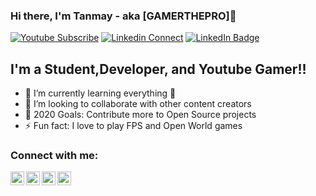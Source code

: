 ### Hi there, I'm Tanmay - aka [GAMERTHEPRO]👋

[![Youtube Subscribe](https://img.shields.io/youtube/channel/subscribers/UCQaXTCtsg1iTF0DJgrxRfDw?color=red&label=GAMER%20THE%20PRO&style=for-the-badge)](https://www.youtube.com/channel/UCQaXTCtsg1iTF0DJgrxRfDw?sub_confirmation=1)
[![Linkedin Connect](https://img.shields.io/badge/LinkedIn-0077B5?style=for-the-badge&logo=linkedin&logoColor=white)](https://in.linkedin.com/in/tanmay-nayak-ba0521149)
[![LinkedIn Badge](https://img.shields.io/badge/LinkedIn-Profile-informational?style=flat&logo=linkedin&logoColor=white&color=0D76A8)](https://www.linkedin.com/in/braydon-coyer/)

## I'm a Student,Developer, and Youtube Gamer!!

- 🌱 I’m currently learning everything 🤣
- 👯 I’m looking to collaborate with other content creators
- 🥅 2020 Goals: Contribute more to Open Source projects
- ⚡ Fun fact: I love to play FPS and Open World games

### Connect with me:

[<img align="left" alt="codeSTACKr | YouTube" width="22px" src="https://cdn.jsdelivr.net/npm/simple-icons@v3/icons/youtube.svg" />][youtube]
[<img align="left" alt="codeSTACKr | Twitter" width="22px" src="https://cdn.jsdelivr.net/npm/simple-icons@v3/icons/twitter.svg" />][twitter]
[<img align="left" alt="codeSTACKr | LinkedIn" width="22px" src="https://cdn.jsdelivr.net/npm/simple-icons@v3/icons/linkedin.svg" />][linkedin]
[<img align="left" alt="codeSTACKr | Instagram" width="22px" src="https://cdn.jsdelivr.net/npm/simple-icons@v3/icons/instagram.svg" />][instagram]

<br />

[twitter]: https://twitter.com/intent/follow?&screen_name=GAMERTHEPROROCK
[youtube]: https://www.youtube.com/channel/UCQaXTCtsg1iTF0DJgrxRfDw?sub_confirmation=1
[instagram]: https://www.instagram.com/tanmaynayak07/?hl=en
[linkedin]: https://www.linkedin.com/in/tanmay-nayak-ba0521149

